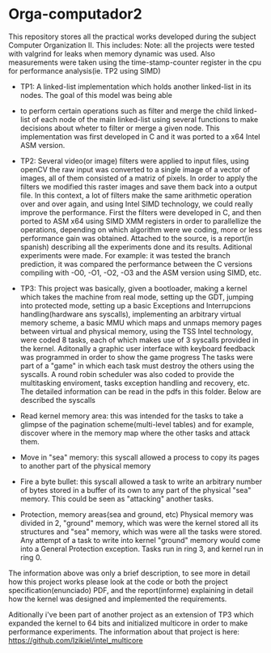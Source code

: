 Orga-computador2
================
This repository stores all the practical works developed during the subject Computer Organization II. This includes:
  Note: all the projects were tested with valgrind for leaks when memory dynamic was used. Also measurements were taken using   the time-stamp-counter register in the cpu for performance analysis(ie. TP2 using SIMD)

  * TP1: A linked-list implementation which holds another linked-list in its nodes. The goal of this model was being able
  * to perform certain operations such as filter and merge the child linked-list of each node of the main linked-list using      several functions to make decisions about wheter to filter or merge a given node. This implementation was first developed     in C and it was ported to a x64 Intel ASM version. 

  * TP2: Several video(or image) filters were applied to input files, using openCV the raw input was converted to a single image of a vector of images, all of them consisted of a matriz of pixels. In order to apply the filters we modified this  raster images and save them back into a output file. In this context, a lot of filters make the same arithmetic operation over and over again, and using Intel SIMD technology, we could really improve the performance. First the filters were developed in C, and then ported to ASM x64 using SIMD XMM registers in order to parallellize the operations, depending on which algorithm were we coding, more or less performance gain was obtained. Attached to the source, is a report(in spanish) describing all the experiments done and its results. Aditional experiments were made. For example: it was tested the branch prediction, it was compared the performance between the C versions compiling with -O0, -O1, -O2, -O3 and the ASM version using SIMD, etc.
  
  * TP3: This project was basically, given a bootloader, making a kernel which takes the machine from real mode, setting up the GDT, jumping into protected mode, setting up a basic Exceptions and Interrupcions handling(hardware ans syscalls), implementing an arbitrary virtual memory scheme, a basic MMU which maps and unmaps memory pages between virtual and physical memory, using the TSS Intel technology, were coded 8 tasks, each of which makes use of 3 syscalls provided in the kernel. Aditonally a graphic user interface with keyboard feedback was programmed in order to show the game progress
The tasks were part of a "game" in which each task must destroy the others using the syscalls. A round robin scheduler was also coded to provide the multitasking enviroment, tasks exception handling and recovery, etc. The detailed information can be read in the pdfs in this folder.
Below are described the syscalls
  * Read kernel memory area: this was intended for the tasks to take a glimpse of the pagination scheme(multi-level tables) and for example, discover where in the memory map where the other tasks and attack them.
  * Move in "sea" memory: this syscall allowed a process to copy its pages to another part of the physical memory
  * Fire a byte bullet: this syscall allowed a task to write an arbitrary number of bytes stored in a buffer of its own to any part of the physical "sea" memory. This could be seen as "attacking" another tasks.

* Protection, memory areas(sea and ground, etc)
  Physical memory was divided in 2, "ground" memory, which was were the kernel stored all its structures and "sea" memory, which was were all the tasks were stored. Any attempt of a task to write into kernel "ground" memory would come into a General Protection exception. Tasks run in ring 3, and kernel run in ring 0.

The information above was only a brief description, to see more in detail how this project works please look at the code or both the project specification(enunciado) PDF, and the report(informe) explaining in detail how the kernel was designed and implemented the requirements.
  

Aditionally i've been part of another project as an extension of TP3 which expanded the kernel to 64 bits and initialized multicore in order to make performance experiments. The information about that project is here:
https://github.com/Izikiel/intel_multicore

  
